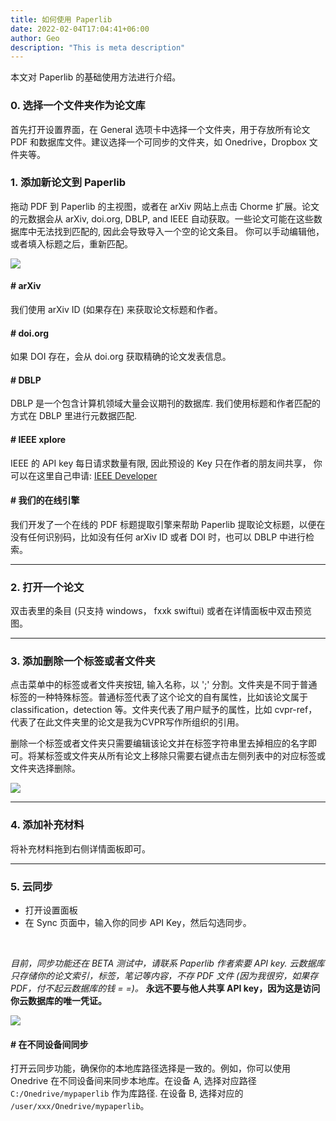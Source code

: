 ```yaml
---
title: 如何使用 Paperlib
date: 2022-02-04T17:04:41+06:00
author: Geo
description: "This is meta description"
---
```


本文对 Paperlib 的基础使用方法进行介绍。

### 0. 选择一个文件夹作为论文库

首先打开设置界面，在 General 选项卡中选择一个文件夹，用于存放所有论文 PDF 和数据库文件。建议选择一个可同步的文件夹，如 Onedrive，Dropbox 文件夹等。
### 1. 添加新论文到 Paperlib

拖动 PDF 到 Paperlib 的主视图，或者在 arXiv 网站上点击 Chorme 扩展。论文的元数据会从 arXiv, doi.org, DBLP, and IEEE 自动获取。一些论文可能在这些数据库中无法找到匹配的, 因此会导致导入一个空的论文条目。 你可以手动编辑他，或者填入标题之后，重新匹配。

![](/images/blog/intro/add.png)

#### # arXiv
我们使用 arXiv ID (如果存在) 来获取论文标题和作者。

#### # doi.org
如果 DOI 存在，会从 doi.org 获取精确的论文发表信息。

#### # DBLP
DBLP 是一个包含计算机领域大量会议期刊的数据库. 我们使用标题和作者匹配的方式在 DBLP 里进行元数据匹配.

#### # IEEE xplore
IEEE 的 API key 每日请求数量有限, 因此预设的 Key 只在作者的朋友间共享， 你可以在这里自己申请: [IEEE Developer](https://developer.ieee.org/apps/mykeys)

#### # 我们的在线引擎
我们开发了一个在线的 PDF 标题提取引擎来帮助 Paperlib 提取论文标题，以便在没有任何识别码，比如没有任何 arXiv ID 或者 DOI 时，也可以 DBLP 中进行检索。

-----

### 2. 打开一个论文 

双击表里的条目 (只支持 windows， fxxk swiftui) 或者在详情面板中双击预览图。

-----

### 3. 添加删除一个标签或者文件夹

点击菜单中的标签或者文件夹按钮, 输入名称，以 ';' 分割。文件夹是不同于普通标签的一种特殊标签。普通标签代表了这个论文的自有属性，比如该论文属于 classification，detection 等。文件夹代表了用户赋予的属性，比如 cvpr-ref，代表了在此文件夹里的论文是我为CVPR写作所组织的引用。

删除一个标签或者文件夹只需要编辑该论文并在标签字符串里去掉相应的名字即可。将某标签或文件夹从所有论文上移除只需要右键点击左侧列表中的对应标签或文件夹选择删除。

![](/images/blog/intro/tag.png)

-----

### 4. 添加补充材料

将补充材料拖到右侧详情面板即可。

-----

### 5. 云同步

- 打开设置面板
- 在 Sync 页面中，输入你的同步 API Key，然后勾选同步。

<br/>

*目前，同步功能还在 BETA 测试中，请联系 Paperlib 作者索要 API key. 云数据库只存储你的论文索引，标签，笔记等内容，不存 PDF 文件 (因为我很穷，如果存 PDF，付不起云数据库的钱 = =)。*
**永远不要与他人共享 API key，因为这是访问你云数据库的唯一凭证。**


![](/images/blog/intro/sync.png)


#### # 在不同设备间同步

打开云同步功能，确保你的本地库路径选择是一致的。例如，你可以使用 Onedrive 在不同设备间来同步本地库。在设备 A, 选择对应路径 `C:/Onedrive/mypaperlib` 作为库路径. 在设备 B, 选择对应的 `/user/xxx/Onedrive/mypaperlib`。